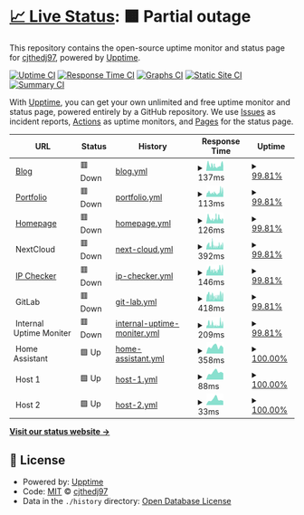# [📈 Live Status](https://status.cjthedj97.com): <!--live status--> **🟧 Partial outage**

This repository contains the open-source uptime monitor and status page for [cjthedj97](https://status.cjthedj97.com), powered by [Upptime](https://github.com/upptime/upptime).

[![Uptime CI](https://github.com/cjthedj97/status.cjthedj97.com/workflows/Uptime%20CI/badge.svg)](https://github.com/cjthedj97/status.cjthedj97.com/actions?query=workflow%3A%22Uptime+CI%22)
[![Response Time CI](https://github.com/cjthedj97/status.cjthedj97.com/workflows/Response%20Time%20CI/badge.svg)](https://github.com/cjthedj97/status.cjthedj97.com/actions?query=workflow%3A%22Response+Time+CI%22)
[![Graphs CI](https://github.com/cjthedj97/status.cjthedj97.com/workflows/Graphs%20CI/badge.svg)](https://github.com/cjthedj97/status.cjthedj97.com/actions?query=workflow%3A%22Graphs+CI%22)
[![Static Site CI](https://github.com/cjthedj97/status.cjthedj97.com/workflows/Static%20Site%20CI/badge.svg)](https://github.com/cjthedj97/status.cjthedj97.com/actions?query=workflow%3A%22Static+Site+CI%22)
[![Summary CI](https://github.com/cjthedj97/status.cjthedj97.com/workflows/Summary%20CI/badge.svg)](https://github.com/cjthedj97/status.cjthedj97.com/actions?query=workflow%3A%22Summary+CI%22)

With [Upptime](https://upptime.js.org), you can get your own unlimited and free uptime monitor and status page, powered entirely by a GitHub repository. We use [Issues](https://github.com/cjthedj97/status.cjthedj97.com/issues) as incident reports, [Actions](https://github.com/cjthedj97/status.cjthedj97.com/actions) as uptime monitors, and [Pages](https://status.cjthedj97.com) for the status page.

<!--start: status pages-->
<!-- This summary is generated by Upptime (https://github.com/upptime/upptime) -->
<!-- Do not edit this manually, your changes will be overwritten -->
<!-- prettier-ignore -->
| URL | Status | History | Response Time | Uptime |
| --- | ------ | ------- | ------------- | ------ |
| <img alt="" src="https://cjthedj97.me/fav.ico" height="13"> [Blog](https://blog.cjthedj97.me) | 🟥 Down | [blog.yml](https://github.com/cjthedj97/status.cjthedj97.com/commits/HEAD/history/blog.yml) | <details><summary><img alt="Response time graph" src="./graphs/blog/response-time-week.png" height="20"> 137ms</summary><br><a href="https://status.cjthedj97.com/history/blog"><img alt="Response time 150" src="https://img.shields.io/endpoint?url=https%3A%2F%2Fraw.githubusercontent.com%2Fcjthedj97%2Fstatus.cjthedj97.com%2FHEAD%2Fapi%2Fblog%2Fresponse-time.json"></a><br><a href="https://status.cjthedj97.com/history/blog"><img alt="24-hour response time 94" src="https://img.shields.io/endpoint?url=https%3A%2F%2Fraw.githubusercontent.com%2Fcjthedj97%2Fstatus.cjthedj97.com%2FHEAD%2Fapi%2Fblog%2Fresponse-time-day.json"></a><br><a href="https://status.cjthedj97.com/history/blog"><img alt="7-day response time 137" src="https://img.shields.io/endpoint?url=https%3A%2F%2Fraw.githubusercontent.com%2Fcjthedj97%2Fstatus.cjthedj97.com%2FHEAD%2Fapi%2Fblog%2Fresponse-time-week.json"></a><br><a href="https://status.cjthedj97.com/history/blog"><img alt="30-day response time 150" src="https://img.shields.io/endpoint?url=https%3A%2F%2Fraw.githubusercontent.com%2Fcjthedj97%2Fstatus.cjthedj97.com%2FHEAD%2Fapi%2Fblog%2Fresponse-time-month.json"></a><br><a href="https://status.cjthedj97.com/history/blog"><img alt="1-year response time 149" src="https://img.shields.io/endpoint?url=https%3A%2F%2Fraw.githubusercontent.com%2Fcjthedj97%2Fstatus.cjthedj97.com%2FHEAD%2Fapi%2Fblog%2Fresponse-time-year.json"></a></details> | <details><summary><a href="https://status.cjthedj97.com/history/blog">99.81%</a></summary><a href="https://status.cjthedj97.com/history/blog"><img alt="All-time uptime 99.99%" src="https://img.shields.io/endpoint?url=https%3A%2F%2Fraw.githubusercontent.com%2Fcjthedj97%2Fstatus.cjthedj97.com%2FHEAD%2Fapi%2Fblog%2Fuptime.json"></a><br><a href="https://status.cjthedj97.com/history/blog"><img alt="24-hour uptime 99.97%" src="https://img.shields.io/endpoint?url=https%3A%2F%2Fraw.githubusercontent.com%2Fcjthedj97%2Fstatus.cjthedj97.com%2FHEAD%2Fapi%2Fblog%2Fuptime-day.json"></a><br><a href="https://status.cjthedj97.com/history/blog"><img alt="7-day uptime 99.81%" src="https://img.shields.io/endpoint?url=https%3A%2F%2Fraw.githubusercontent.com%2Fcjthedj97%2Fstatus.cjthedj97.com%2FHEAD%2Fapi%2Fblog%2Fuptime-week.json"></a><br><a href="https://status.cjthedj97.com/history/blog"><img alt="30-day uptime 99.90%" src="https://img.shields.io/endpoint?url=https%3A%2F%2Fraw.githubusercontent.com%2Fcjthedj97%2Fstatus.cjthedj97.com%2FHEAD%2Fapi%2Fblog%2Fuptime-month.json"></a><br><a href="https://status.cjthedj97.com/history/blog"><img alt="1-year uptime 99.99%" src="https://img.shields.io/endpoint?url=https%3A%2F%2Fraw.githubusercontent.com%2Fcjthedj97%2Fstatus.cjthedj97.com%2FHEAD%2Fapi%2Fblog%2Fuptime-year.json"></a></details>
| <img alt="" src="https://favicons.githubusercontent.com/portfolio.cjthedj97.me" height="13"> [Portfolio](https://portfolio.cjthedj97.me) | 🟥 Down | [portfolio.yml](https://github.com/cjthedj97/status.cjthedj97.com/commits/HEAD/history/portfolio.yml) | <details><summary><img alt="Response time graph" src="./graphs/portfolio/response-time-week.png" height="20"> 113ms</summary><br><a href="https://status.cjthedj97.com/history/portfolio"><img alt="Response time 139" src="https://img.shields.io/endpoint?url=https%3A%2F%2Fraw.githubusercontent.com%2Fcjthedj97%2Fstatus.cjthedj97.com%2FHEAD%2Fapi%2Fportfolio%2Fresponse-time.json"></a><br><a href="https://status.cjthedj97.com/history/portfolio"><img alt="24-hour response time 94" src="https://img.shields.io/endpoint?url=https%3A%2F%2Fraw.githubusercontent.com%2Fcjthedj97%2Fstatus.cjthedj97.com%2FHEAD%2Fapi%2Fportfolio%2Fresponse-time-day.json"></a><br><a href="https://status.cjthedj97.com/history/portfolio"><img alt="7-day response time 113" src="https://img.shields.io/endpoint?url=https%3A%2F%2Fraw.githubusercontent.com%2Fcjthedj97%2Fstatus.cjthedj97.com%2FHEAD%2Fapi%2Fportfolio%2Fresponse-time-week.json"></a><br><a href="https://status.cjthedj97.com/history/portfolio"><img alt="30-day response time 123" src="https://img.shields.io/endpoint?url=https%3A%2F%2Fraw.githubusercontent.com%2Fcjthedj97%2Fstatus.cjthedj97.com%2FHEAD%2Fapi%2Fportfolio%2Fresponse-time-month.json"></a><br><a href="https://status.cjthedj97.com/history/portfolio"><img alt="1-year response time 129" src="https://img.shields.io/endpoint?url=https%3A%2F%2Fraw.githubusercontent.com%2Fcjthedj97%2Fstatus.cjthedj97.com%2FHEAD%2Fapi%2Fportfolio%2Fresponse-time-year.json"></a></details> | <details><summary><a href="https://status.cjthedj97.com/history/portfolio">99.81%</a></summary><a href="https://status.cjthedj97.com/history/portfolio"><img alt="All-time uptime 99.99%" src="https://img.shields.io/endpoint?url=https%3A%2F%2Fraw.githubusercontent.com%2Fcjthedj97%2Fstatus.cjthedj97.com%2FHEAD%2Fapi%2Fportfolio%2Fuptime.json"></a><br><a href="https://status.cjthedj97.com/history/portfolio"><img alt="24-hour uptime 99.97%" src="https://img.shields.io/endpoint?url=https%3A%2F%2Fraw.githubusercontent.com%2Fcjthedj97%2Fstatus.cjthedj97.com%2FHEAD%2Fapi%2Fportfolio%2Fuptime-day.json"></a><br><a href="https://status.cjthedj97.com/history/portfolio"><img alt="7-day uptime 99.81%" src="https://img.shields.io/endpoint?url=https%3A%2F%2Fraw.githubusercontent.com%2Fcjthedj97%2Fstatus.cjthedj97.com%2FHEAD%2Fapi%2Fportfolio%2Fuptime-week.json"></a><br><a href="https://status.cjthedj97.com/history/portfolio"><img alt="30-day uptime 99.90%" src="https://img.shields.io/endpoint?url=https%3A%2F%2Fraw.githubusercontent.com%2Fcjthedj97%2Fstatus.cjthedj97.com%2FHEAD%2Fapi%2Fportfolio%2Fuptime-month.json"></a><br><a href="https://status.cjthedj97.com/history/portfolio"><img alt="1-year uptime 99.99%" src="https://img.shields.io/endpoint?url=https%3A%2F%2Fraw.githubusercontent.com%2Fcjthedj97%2Fstatus.cjthedj97.com%2FHEAD%2Fapi%2Fportfolio%2Fuptime-year.json"></a></details>
| <img alt="" src="https://cjthedj97.me/fav.ico" height="13"> [Homepage](https://cjthedj97.me) | 🟥 Down | [homepage.yml](https://github.com/cjthedj97/status.cjthedj97.com/commits/HEAD/history/homepage.yml) | <details><summary><img alt="Response time graph" src="./graphs/homepage/response-time-week.png" height="20"> 126ms</summary><br><a href="https://status.cjthedj97.com/history/homepage"><img alt="Response time 132" src="https://img.shields.io/endpoint?url=https%3A%2F%2Fraw.githubusercontent.com%2Fcjthedj97%2Fstatus.cjthedj97.com%2FHEAD%2Fapi%2Fhomepage%2Fresponse-time.json"></a><br><a href="https://status.cjthedj97.com/history/homepage"><img alt="24-hour response time 85" src="https://img.shields.io/endpoint?url=https%3A%2F%2Fraw.githubusercontent.com%2Fcjthedj97%2Fstatus.cjthedj97.com%2FHEAD%2Fapi%2Fhomepage%2Fresponse-time-day.json"></a><br><a href="https://status.cjthedj97.com/history/homepage"><img alt="7-day response time 126" src="https://img.shields.io/endpoint?url=https%3A%2F%2Fraw.githubusercontent.com%2Fcjthedj97%2Fstatus.cjthedj97.com%2FHEAD%2Fapi%2Fhomepage%2Fresponse-time-week.json"></a><br><a href="https://status.cjthedj97.com/history/homepage"><img alt="30-day response time 134" src="https://img.shields.io/endpoint?url=https%3A%2F%2Fraw.githubusercontent.com%2Fcjthedj97%2Fstatus.cjthedj97.com%2FHEAD%2Fapi%2Fhomepage%2Fresponse-time-month.json"></a><br><a href="https://status.cjthedj97.com/history/homepage"><img alt="1-year response time 128" src="https://img.shields.io/endpoint?url=https%3A%2F%2Fraw.githubusercontent.com%2Fcjthedj97%2Fstatus.cjthedj97.com%2FHEAD%2Fapi%2Fhomepage%2Fresponse-time-year.json"></a></details> | <details><summary><a href="https://status.cjthedj97.com/history/homepage">99.81%</a></summary><a href="https://status.cjthedj97.com/history/homepage"><img alt="All-time uptime 99.99%" src="https://img.shields.io/endpoint?url=https%3A%2F%2Fraw.githubusercontent.com%2Fcjthedj97%2Fstatus.cjthedj97.com%2FHEAD%2Fapi%2Fhomepage%2Fuptime.json"></a><br><a href="https://status.cjthedj97.com/history/homepage"><img alt="24-hour uptime 99.97%" src="https://img.shields.io/endpoint?url=https%3A%2F%2Fraw.githubusercontent.com%2Fcjthedj97%2Fstatus.cjthedj97.com%2FHEAD%2Fapi%2Fhomepage%2Fuptime-day.json"></a><br><a href="https://status.cjthedj97.com/history/homepage"><img alt="7-day uptime 99.81%" src="https://img.shields.io/endpoint?url=https%3A%2F%2Fraw.githubusercontent.com%2Fcjthedj97%2Fstatus.cjthedj97.com%2FHEAD%2Fapi%2Fhomepage%2Fuptime-week.json"></a><br><a href="https://status.cjthedj97.com/history/homepage"><img alt="30-day uptime 99.96%" src="https://img.shields.io/endpoint?url=https%3A%2F%2Fraw.githubusercontent.com%2Fcjthedj97%2Fstatus.cjthedj97.com%2FHEAD%2Fapi%2Fhomepage%2Fuptime-month.json"></a><br><a href="https://status.cjthedj97.com/history/homepage"><img alt="1-year uptime 99.99%" src="https://img.shields.io/endpoint?url=https%3A%2F%2Fraw.githubusercontent.com%2Fcjthedj97%2Fstatus.cjthedj97.com%2FHEAD%2Fapi%2Fhomepage%2Fuptime-year.json"></a></details>
| <img alt="" src="https://favicons.githubusercontent.com/null" height="13"> NextCloud | 🟥 Down | [next-cloud.yml](https://github.com/cjthedj97/status.cjthedj97.com/commits/HEAD/history/next-cloud.yml) | <details><summary><img alt="Response time graph" src="./graphs/next-cloud/response-time-week.png" height="20"> 392ms</summary><br><a href="https://status.cjthedj97.com/history/next-cloud"><img alt="Response time 1021" src="https://img.shields.io/endpoint?url=https%3A%2F%2Fraw.githubusercontent.com%2Fcjthedj97%2Fstatus.cjthedj97.com%2FHEAD%2Fapi%2Fnext-cloud%2Fresponse-time.json"></a><br><a href="https://status.cjthedj97.com/history/next-cloud"><img alt="24-hour response time 330" src="https://img.shields.io/endpoint?url=https%3A%2F%2Fraw.githubusercontent.com%2Fcjthedj97%2Fstatus.cjthedj97.com%2FHEAD%2Fapi%2Fnext-cloud%2Fresponse-time-day.json"></a><br><a href="https://status.cjthedj97.com/history/next-cloud"><img alt="7-day response time 392" src="https://img.shields.io/endpoint?url=https%3A%2F%2Fraw.githubusercontent.com%2Fcjthedj97%2Fstatus.cjthedj97.com%2FHEAD%2Fapi%2Fnext-cloud%2Fresponse-time-week.json"></a><br><a href="https://status.cjthedj97.com/history/next-cloud"><img alt="30-day response time 500" src="https://img.shields.io/endpoint?url=https%3A%2F%2Fraw.githubusercontent.com%2Fcjthedj97%2Fstatus.cjthedj97.com%2FHEAD%2Fapi%2Fnext-cloud%2Fresponse-time-month.json"></a><br><a href="https://status.cjthedj97.com/history/next-cloud"><img alt="1-year response time 1021" src="https://img.shields.io/endpoint?url=https%3A%2F%2Fraw.githubusercontent.com%2Fcjthedj97%2Fstatus.cjthedj97.com%2FHEAD%2Fapi%2Fnext-cloud%2Fresponse-time-year.json"></a></details> | <details><summary><a href="https://status.cjthedj97.com/history/next-cloud">99.81%</a></summary><a href="https://status.cjthedj97.com/history/next-cloud"><img alt="All-time uptime 99.91%" src="https://img.shields.io/endpoint?url=https%3A%2F%2Fraw.githubusercontent.com%2Fcjthedj97%2Fstatus.cjthedj97.com%2FHEAD%2Fapi%2Fnext-cloud%2Fuptime.json"></a><br><a href="https://status.cjthedj97.com/history/next-cloud"><img alt="24-hour uptime 99.97%" src="https://img.shields.io/endpoint?url=https%3A%2F%2Fraw.githubusercontent.com%2Fcjthedj97%2Fstatus.cjthedj97.com%2FHEAD%2Fapi%2Fnext-cloud%2Fuptime-day.json"></a><br><a href="https://status.cjthedj97.com/history/next-cloud"><img alt="7-day uptime 99.81%" src="https://img.shields.io/endpoint?url=https%3A%2F%2Fraw.githubusercontent.com%2Fcjthedj97%2Fstatus.cjthedj97.com%2FHEAD%2Fapi%2Fnext-cloud%2Fuptime-week.json"></a><br><a href="https://status.cjthedj97.com/history/next-cloud"><img alt="30-day uptime 99.96%" src="https://img.shields.io/endpoint?url=https%3A%2F%2Fraw.githubusercontent.com%2Fcjthedj97%2Fstatus.cjthedj97.com%2FHEAD%2Fapi%2Fnext-cloud%2Fuptime-month.json"></a><br><a href="https://status.cjthedj97.com/history/next-cloud"><img alt="1-year uptime 99.91%" src="https://img.shields.io/endpoint?url=https%3A%2F%2Fraw.githubusercontent.com%2Fcjthedj97%2Fstatus.cjthedj97.com%2FHEAD%2Fapi%2Fnext-cloud%2Fuptime-year.json"></a></details>
| <img alt="" src="https://cjthedj97.me/fav.ico" height="13"> [IP Checker](https://ip.cjthedj97.me) | 🟥 Down | [ip-checker.yml](https://github.com/cjthedj97/status.cjthedj97.com/commits/HEAD/history/ip-checker.yml) | <details><summary><img alt="Response time graph" src="./graphs/ip-checker/response-time-week.png" height="20"> 146ms</summary><br><a href="https://status.cjthedj97.com/history/ip-checker"><img alt="Response time 231" src="https://img.shields.io/endpoint?url=https%3A%2F%2Fraw.githubusercontent.com%2Fcjthedj97%2Fstatus.cjthedj97.com%2FHEAD%2Fapi%2Fip-checker%2Fresponse-time.json"></a><br><a href="https://status.cjthedj97.com/history/ip-checker"><img alt="24-hour response time 98" src="https://img.shields.io/endpoint?url=https%3A%2F%2Fraw.githubusercontent.com%2Fcjthedj97%2Fstatus.cjthedj97.com%2FHEAD%2Fapi%2Fip-checker%2Fresponse-time-day.json"></a><br><a href="https://status.cjthedj97.com/history/ip-checker"><img alt="7-day response time 146" src="https://img.shields.io/endpoint?url=https%3A%2F%2Fraw.githubusercontent.com%2Fcjthedj97%2Fstatus.cjthedj97.com%2FHEAD%2Fapi%2Fip-checker%2Fresponse-time-week.json"></a><br><a href="https://status.cjthedj97.com/history/ip-checker"><img alt="30-day response time 180" src="https://img.shields.io/endpoint?url=https%3A%2F%2Fraw.githubusercontent.com%2Fcjthedj97%2Fstatus.cjthedj97.com%2FHEAD%2Fapi%2Fip-checker%2Fresponse-time-month.json"></a><br><a href="https://status.cjthedj97.com/history/ip-checker"><img alt="1-year response time 226" src="https://img.shields.io/endpoint?url=https%3A%2F%2Fraw.githubusercontent.com%2Fcjthedj97%2Fstatus.cjthedj97.com%2FHEAD%2Fapi%2Fip-checker%2Fresponse-time-year.json"></a></details> | <details><summary><a href="https://status.cjthedj97.com/history/ip-checker">99.81%</a></summary><a href="https://status.cjthedj97.com/history/ip-checker"><img alt="All-time uptime 99.97%" src="https://img.shields.io/endpoint?url=https%3A%2F%2Fraw.githubusercontent.com%2Fcjthedj97%2Fstatus.cjthedj97.com%2FHEAD%2Fapi%2Fip-checker%2Fuptime.json"></a><br><a href="https://status.cjthedj97.com/history/ip-checker"><img alt="24-hour uptime 99.97%" src="https://img.shields.io/endpoint?url=https%3A%2F%2Fraw.githubusercontent.com%2Fcjthedj97%2Fstatus.cjthedj97.com%2FHEAD%2Fapi%2Fip-checker%2Fuptime-day.json"></a><br><a href="https://status.cjthedj97.com/history/ip-checker"><img alt="7-day uptime 99.81%" src="https://img.shields.io/endpoint?url=https%3A%2F%2Fraw.githubusercontent.com%2Fcjthedj97%2Fstatus.cjthedj97.com%2FHEAD%2Fapi%2Fip-checker%2Fuptime-week.json"></a><br><a href="https://status.cjthedj97.com/history/ip-checker"><img alt="30-day uptime 99.90%" src="https://img.shields.io/endpoint?url=https%3A%2F%2Fraw.githubusercontent.com%2Fcjthedj97%2Fstatus.cjthedj97.com%2FHEAD%2Fapi%2Fip-checker%2Fuptime-month.json"></a><br><a href="https://status.cjthedj97.com/history/ip-checker"><img alt="1-year uptime 99.96%" src="https://img.shields.io/endpoint?url=https%3A%2F%2Fraw.githubusercontent.com%2Fcjthedj97%2Fstatus.cjthedj97.com%2FHEAD%2Fapi%2Fip-checker%2Fuptime-year.json"></a></details>
| <img alt="" src="https://favicons.githubusercontent.com/null" height="13"> GitLab | 🟥 Down | [git-lab.yml](https://github.com/cjthedj97/status.cjthedj97.com/commits/HEAD/history/git-lab.yml) | <details><summary><img alt="Response time graph" src="./graphs/git-lab/response-time-week.png" height="20"> 418ms</summary><br><a href="https://status.cjthedj97.com/history/git-lab"><img alt="Response time 488" src="https://img.shields.io/endpoint?url=https%3A%2F%2Fraw.githubusercontent.com%2Fcjthedj97%2Fstatus.cjthedj97.com%2FHEAD%2Fapi%2Fgit-lab%2Fresponse-time.json"></a><br><a href="https://status.cjthedj97.com/history/git-lab"><img alt="24-hour response time 318" src="https://img.shields.io/endpoint?url=https%3A%2F%2Fraw.githubusercontent.com%2Fcjthedj97%2Fstatus.cjthedj97.com%2FHEAD%2Fapi%2Fgit-lab%2Fresponse-time-day.json"></a><br><a href="https://status.cjthedj97.com/history/git-lab"><img alt="7-day response time 418" src="https://img.shields.io/endpoint?url=https%3A%2F%2Fraw.githubusercontent.com%2Fcjthedj97%2Fstatus.cjthedj97.com%2FHEAD%2Fapi%2Fgit-lab%2Fresponse-time-week.json"></a><br><a href="https://status.cjthedj97.com/history/git-lab"><img alt="30-day response time 528" src="https://img.shields.io/endpoint?url=https%3A%2F%2Fraw.githubusercontent.com%2Fcjthedj97%2Fstatus.cjthedj97.com%2FHEAD%2Fapi%2Fgit-lab%2Fresponse-time-month.json"></a><br><a href="https://status.cjthedj97.com/history/git-lab"><img alt="1-year response time 488" src="https://img.shields.io/endpoint?url=https%3A%2F%2Fraw.githubusercontent.com%2Fcjthedj97%2Fstatus.cjthedj97.com%2FHEAD%2Fapi%2Fgit-lab%2Fresponse-time-year.json"></a></details> | <details><summary><a href="https://status.cjthedj97.com/history/git-lab">99.81%</a></summary><a href="https://status.cjthedj97.com/history/git-lab"><img alt="All-time uptime 77.99%" src="https://img.shields.io/endpoint?url=https%3A%2F%2Fraw.githubusercontent.com%2Fcjthedj97%2Fstatus.cjthedj97.com%2FHEAD%2Fapi%2Fgit-lab%2Fuptime.json"></a><br><a href="https://status.cjthedj97.com/history/git-lab"><img alt="24-hour uptime 99.97%" src="https://img.shields.io/endpoint?url=https%3A%2F%2Fraw.githubusercontent.com%2Fcjthedj97%2Fstatus.cjthedj97.com%2FHEAD%2Fapi%2Fgit-lab%2Fuptime-day.json"></a><br><a href="https://status.cjthedj97.com/history/git-lab"><img alt="7-day uptime 99.81%" src="https://img.shields.io/endpoint?url=https%3A%2F%2Fraw.githubusercontent.com%2Fcjthedj97%2Fstatus.cjthedj97.com%2FHEAD%2Fapi%2Fgit-lab%2Fuptime-week.json"></a><br><a href="https://status.cjthedj97.com/history/git-lab"><img alt="30-day uptime 76.90%" src="https://img.shields.io/endpoint?url=https%3A%2F%2Fraw.githubusercontent.com%2Fcjthedj97%2Fstatus.cjthedj97.com%2FHEAD%2Fapi%2Fgit-lab%2Fuptime-month.json"></a><br><a href="https://status.cjthedj97.com/history/git-lab"><img alt="1-year uptime 77.99%" src="https://img.shields.io/endpoint?url=https%3A%2F%2Fraw.githubusercontent.com%2Fcjthedj97%2Fstatus.cjthedj97.com%2FHEAD%2Fapi%2Fgit-lab%2Fuptime-year.json"></a></details>
| <img alt="" src="https://favicons.githubusercontent.com/null" height="13"> Internal Uptime Moniter | 🟥 Down | [internal-uptime-moniter.yml](https://github.com/cjthedj97/status.cjthedj97.com/commits/HEAD/history/internal-uptime-moniter.yml) | <details><summary><img alt="Response time graph" src="./graphs/internal-uptime-moniter/response-time-week.png" height="20"> 209ms</summary><br><a href="https://status.cjthedj97.com/history/internal-uptime-moniter"><img alt="Response time 555" src="https://img.shields.io/endpoint?url=https%3A%2F%2Fraw.githubusercontent.com%2Fcjthedj97%2Fstatus.cjthedj97.com%2FHEAD%2Fapi%2Finternal-uptime-moniter%2Fresponse-time.json"></a><br><a href="https://status.cjthedj97.com/history/internal-uptime-moniter"><img alt="24-hour response time 111" src="https://img.shields.io/endpoint?url=https%3A%2F%2Fraw.githubusercontent.com%2Fcjthedj97%2Fstatus.cjthedj97.com%2FHEAD%2Fapi%2Finternal-uptime-moniter%2Fresponse-time-day.json"></a><br><a href="https://status.cjthedj97.com/history/internal-uptime-moniter"><img alt="7-day response time 209" src="https://img.shields.io/endpoint?url=https%3A%2F%2Fraw.githubusercontent.com%2Fcjthedj97%2Fstatus.cjthedj97.com%2FHEAD%2Fapi%2Finternal-uptime-moniter%2Fresponse-time-week.json"></a><br><a href="https://status.cjthedj97.com/history/internal-uptime-moniter"><img alt="30-day response time 272" src="https://img.shields.io/endpoint?url=https%3A%2F%2Fraw.githubusercontent.com%2Fcjthedj97%2Fstatus.cjthedj97.com%2FHEAD%2Fapi%2Finternal-uptime-moniter%2Fresponse-time-month.json"></a><br><a href="https://status.cjthedj97.com/history/internal-uptime-moniter"><img alt="1-year response time 555" src="https://img.shields.io/endpoint?url=https%3A%2F%2Fraw.githubusercontent.com%2Fcjthedj97%2Fstatus.cjthedj97.com%2FHEAD%2Fapi%2Finternal-uptime-moniter%2Fresponse-time-year.json"></a></details> | <details><summary><a href="https://status.cjthedj97.com/history/internal-uptime-moniter">99.81%</a></summary><a href="https://status.cjthedj97.com/history/internal-uptime-moniter"><img alt="All-time uptime 98.54%" src="https://img.shields.io/endpoint?url=https%3A%2F%2Fraw.githubusercontent.com%2Fcjthedj97%2Fstatus.cjthedj97.com%2FHEAD%2Fapi%2Finternal-uptime-moniter%2Fuptime.json"></a><br><a href="https://status.cjthedj97.com/history/internal-uptime-moniter"><img alt="24-hour uptime 99.97%" src="https://img.shields.io/endpoint?url=https%3A%2F%2Fraw.githubusercontent.com%2Fcjthedj97%2Fstatus.cjthedj97.com%2FHEAD%2Fapi%2Finternal-uptime-moniter%2Fuptime-day.json"></a><br><a href="https://status.cjthedj97.com/history/internal-uptime-moniter"><img alt="7-day uptime 99.81%" src="https://img.shields.io/endpoint?url=https%3A%2F%2Fraw.githubusercontent.com%2Fcjthedj97%2Fstatus.cjthedj97.com%2FHEAD%2Fapi%2Finternal-uptime-moniter%2Fuptime-week.json"></a><br><a href="https://status.cjthedj97.com/history/internal-uptime-moniter"><img alt="30-day uptime 99.90%" src="https://img.shields.io/endpoint?url=https%3A%2F%2Fraw.githubusercontent.com%2Fcjthedj97%2Fstatus.cjthedj97.com%2FHEAD%2Fapi%2Finternal-uptime-moniter%2Fuptime-month.json"></a><br><a href="https://status.cjthedj97.com/history/internal-uptime-moniter"><img alt="1-year uptime 98.54%" src="https://img.shields.io/endpoint?url=https%3A%2F%2Fraw.githubusercontent.com%2Fcjthedj97%2Fstatus.cjthedj97.com%2FHEAD%2Fapi%2Finternal-uptime-moniter%2Fuptime-year.json"></a></details>
| <img alt="" src="https://favicons.githubusercontent.com/null" height="13"> Home Assistant | 🟩 Up | [home-assistant.yml](https://github.com/cjthedj97/status.cjthedj97.com/commits/HEAD/history/home-assistant.yml) | <details><summary><img alt="Response time graph" src="./graphs/home-assistant/response-time-week.png" height="20"> 358ms</summary><br><a href="https://status.cjthedj97.com/history/home-assistant"><img alt="Response time 432" src="https://img.shields.io/endpoint?url=https%3A%2F%2Fraw.githubusercontent.com%2Fcjthedj97%2Fstatus.cjthedj97.com%2FHEAD%2Fapi%2Fhome-assistant%2Fresponse-time.json"></a><br><a href="https://status.cjthedj97.com/history/home-assistant"><img alt="24-hour response time 310" src="https://img.shields.io/endpoint?url=https%3A%2F%2Fraw.githubusercontent.com%2Fcjthedj97%2Fstatus.cjthedj97.com%2FHEAD%2Fapi%2Fhome-assistant%2Fresponse-time-day.json"></a><br><a href="https://status.cjthedj97.com/history/home-assistant"><img alt="7-day response time 358" src="https://img.shields.io/endpoint?url=https%3A%2F%2Fraw.githubusercontent.com%2Fcjthedj97%2Fstatus.cjthedj97.com%2FHEAD%2Fapi%2Fhome-assistant%2Fresponse-time-week.json"></a><br><a href="https://status.cjthedj97.com/history/home-assistant"><img alt="30-day response time 401" src="https://img.shields.io/endpoint?url=https%3A%2F%2Fraw.githubusercontent.com%2Fcjthedj97%2Fstatus.cjthedj97.com%2FHEAD%2Fapi%2Fhome-assistant%2Fresponse-time-month.json"></a><br><a href="https://status.cjthedj97.com/history/home-assistant"><img alt="1-year response time 432" src="https://img.shields.io/endpoint?url=https%3A%2F%2Fraw.githubusercontent.com%2Fcjthedj97%2Fstatus.cjthedj97.com%2FHEAD%2Fapi%2Fhome-assistant%2Fresponse-time-year.json"></a></details> | <details><summary><a href="https://status.cjthedj97.com/history/home-assistant">100.00%</a></summary><a href="https://status.cjthedj97.com/history/home-assistant"><img alt="All-time uptime 99.44%" src="https://img.shields.io/endpoint?url=https%3A%2F%2Fraw.githubusercontent.com%2Fcjthedj97%2Fstatus.cjthedj97.com%2FHEAD%2Fapi%2Fhome-assistant%2Fuptime.json"></a><br><a href="https://status.cjthedj97.com/history/home-assistant"><img alt="24-hour uptime 100.00%" src="https://img.shields.io/endpoint?url=https%3A%2F%2Fraw.githubusercontent.com%2Fcjthedj97%2Fstatus.cjthedj97.com%2FHEAD%2Fapi%2Fhome-assistant%2Fuptime-day.json"></a><br><a href="https://status.cjthedj97.com/history/home-assistant"><img alt="7-day uptime 100.00%" src="https://img.shields.io/endpoint?url=https%3A%2F%2Fraw.githubusercontent.com%2Fcjthedj97%2Fstatus.cjthedj97.com%2FHEAD%2Fapi%2Fhome-assistant%2Fuptime-week.json"></a><br><a href="https://status.cjthedj97.com/history/home-assistant"><img alt="30-day uptime 99.96%" src="https://img.shields.io/endpoint?url=https%3A%2F%2Fraw.githubusercontent.com%2Fcjthedj97%2Fstatus.cjthedj97.com%2FHEAD%2Fapi%2Fhome-assistant%2Fuptime-month.json"></a><br><a href="https://status.cjthedj97.com/history/home-assistant"><img alt="1-year uptime 99.98%" src="https://img.shields.io/endpoint?url=https%3A%2F%2Fraw.githubusercontent.com%2Fcjthedj97%2Fstatus.cjthedj97.com%2FHEAD%2Fapi%2Fhome-assistant%2Fuptime-year.json"></a></details>
| <img alt="" src="https://favicons.githubusercontent.com/null" height="13"> Host 1 | 🟩 Up | [host-1.yml](https://github.com/cjthedj97/status.cjthedj97.com/commits/HEAD/history/host-1.yml) | <details><summary><img alt="Response time graph" src="./graphs/host-1/response-time-week.png" height="20"> 88ms</summary><br><a href="https://status.cjthedj97.com/history/host-1"><img alt="Response time 128" src="https://img.shields.io/endpoint?url=https%3A%2F%2Fraw.githubusercontent.com%2Fcjthedj97%2Fstatus.cjthedj97.com%2FHEAD%2Fapi%2Fhost-1%2Fresponse-time.json"></a><br><a href="https://status.cjthedj97.com/history/host-1"><img alt="24-hour response time 78" src="https://img.shields.io/endpoint?url=https%3A%2F%2Fraw.githubusercontent.com%2Fcjthedj97%2Fstatus.cjthedj97.com%2FHEAD%2Fapi%2Fhost-1%2Fresponse-time-day.json"></a><br><a href="https://status.cjthedj97.com/history/host-1"><img alt="7-day response time 88" src="https://img.shields.io/endpoint?url=https%3A%2F%2Fraw.githubusercontent.com%2Fcjthedj97%2Fstatus.cjthedj97.com%2FHEAD%2Fapi%2Fhost-1%2Fresponse-time-week.json"></a><br><a href="https://status.cjthedj97.com/history/host-1"><img alt="30-day response time 94" src="https://img.shields.io/endpoint?url=https%3A%2F%2Fraw.githubusercontent.com%2Fcjthedj97%2Fstatus.cjthedj97.com%2FHEAD%2Fapi%2Fhost-1%2Fresponse-time-month.json"></a><br><a href="https://status.cjthedj97.com/history/host-1"><img alt="1-year response time 128" src="https://img.shields.io/endpoint?url=https%3A%2F%2Fraw.githubusercontent.com%2Fcjthedj97%2Fstatus.cjthedj97.com%2FHEAD%2Fapi%2Fhost-1%2Fresponse-time-year.json"></a></details> | <details><summary><a href="https://status.cjthedj97.com/history/host-1">100.00%</a></summary><a href="https://status.cjthedj97.com/history/host-1"><img alt="All-time uptime 100.00%" src="https://img.shields.io/endpoint?url=https%3A%2F%2Fraw.githubusercontent.com%2Fcjthedj97%2Fstatus.cjthedj97.com%2FHEAD%2Fapi%2Fhost-1%2Fuptime.json"></a><br><a href="https://status.cjthedj97.com/history/host-1"><img alt="24-hour uptime 100.00%" src="https://img.shields.io/endpoint?url=https%3A%2F%2Fraw.githubusercontent.com%2Fcjthedj97%2Fstatus.cjthedj97.com%2FHEAD%2Fapi%2Fhost-1%2Fuptime-day.json"></a><br><a href="https://status.cjthedj97.com/history/host-1"><img alt="7-day uptime 100.00%" src="https://img.shields.io/endpoint?url=https%3A%2F%2Fraw.githubusercontent.com%2Fcjthedj97%2Fstatus.cjthedj97.com%2FHEAD%2Fapi%2Fhost-1%2Fuptime-week.json"></a><br><a href="https://status.cjthedj97.com/history/host-1"><img alt="30-day uptime 100.00%" src="https://img.shields.io/endpoint?url=https%3A%2F%2Fraw.githubusercontent.com%2Fcjthedj97%2Fstatus.cjthedj97.com%2FHEAD%2Fapi%2Fhost-1%2Fuptime-month.json"></a><br><a href="https://status.cjthedj97.com/history/host-1"><img alt="1-year uptime 100.00%" src="https://img.shields.io/endpoint?url=https%3A%2F%2Fraw.githubusercontent.com%2Fcjthedj97%2Fstatus.cjthedj97.com%2FHEAD%2Fapi%2Fhost-1%2Fuptime-year.json"></a></details>
| <img alt="" src="https://favicons.githubusercontent.com/null" height="13"> Host 2 | 🟩 Up | [host-2.yml](https://github.com/cjthedj97/status.cjthedj97.com/commits/HEAD/history/host-2.yml) | <details><summary><img alt="Response time graph" src="./graphs/host-2/response-time-week.png" height="20"> 33ms</summary><br><a href="https://status.cjthedj97.com/history/host-2"><img alt="Response time 41" src="https://img.shields.io/endpoint?url=https%3A%2F%2Fraw.githubusercontent.com%2Fcjthedj97%2Fstatus.cjthedj97.com%2FHEAD%2Fapi%2Fhost-2%2Fresponse-time.json"></a><br><a href="https://status.cjthedj97.com/history/host-2"><img alt="24-hour response time 25" src="https://img.shields.io/endpoint?url=https%3A%2F%2Fraw.githubusercontent.com%2Fcjthedj97%2Fstatus.cjthedj97.com%2FHEAD%2Fapi%2Fhost-2%2Fresponse-time-day.json"></a><br><a href="https://status.cjthedj97.com/history/host-2"><img alt="7-day response time 33" src="https://img.shields.io/endpoint?url=https%3A%2F%2Fraw.githubusercontent.com%2Fcjthedj97%2Fstatus.cjthedj97.com%2FHEAD%2Fapi%2Fhost-2%2Fresponse-time-week.json"></a><br><a href="https://status.cjthedj97.com/history/host-2"><img alt="30-day response time 38" src="https://img.shields.io/endpoint?url=https%3A%2F%2Fraw.githubusercontent.com%2Fcjthedj97%2Fstatus.cjthedj97.com%2FHEAD%2Fapi%2Fhost-2%2Fresponse-time-month.json"></a><br><a href="https://status.cjthedj97.com/history/host-2"><img alt="1-year response time 41" src="https://img.shields.io/endpoint?url=https%3A%2F%2Fraw.githubusercontent.com%2Fcjthedj97%2Fstatus.cjthedj97.com%2FHEAD%2Fapi%2Fhost-2%2Fresponse-time-year.json"></a></details> | <details><summary><a href="https://status.cjthedj97.com/history/host-2">100.00%</a></summary><a href="https://status.cjthedj97.com/history/host-2"><img alt="All-time uptime 100.00%" src="https://img.shields.io/endpoint?url=https%3A%2F%2Fraw.githubusercontent.com%2Fcjthedj97%2Fstatus.cjthedj97.com%2FHEAD%2Fapi%2Fhost-2%2Fuptime.json"></a><br><a href="https://status.cjthedj97.com/history/host-2"><img alt="24-hour uptime 100.00%" src="https://img.shields.io/endpoint?url=https%3A%2F%2Fraw.githubusercontent.com%2Fcjthedj97%2Fstatus.cjthedj97.com%2FHEAD%2Fapi%2Fhost-2%2Fuptime-day.json"></a><br><a href="https://status.cjthedj97.com/history/host-2"><img alt="7-day uptime 100.00%" src="https://img.shields.io/endpoint?url=https%3A%2F%2Fraw.githubusercontent.com%2Fcjthedj97%2Fstatus.cjthedj97.com%2FHEAD%2Fapi%2Fhost-2%2Fuptime-week.json"></a><br><a href="https://status.cjthedj97.com/history/host-2"><img alt="30-day uptime 100.00%" src="https://img.shields.io/endpoint?url=https%3A%2F%2Fraw.githubusercontent.com%2Fcjthedj97%2Fstatus.cjthedj97.com%2FHEAD%2Fapi%2Fhost-2%2Fuptime-month.json"></a><br><a href="https://status.cjthedj97.com/history/host-2"><img alt="1-year uptime 100.00%" src="https://img.shields.io/endpoint?url=https%3A%2F%2Fraw.githubusercontent.com%2Fcjthedj97%2Fstatus.cjthedj97.com%2FHEAD%2Fapi%2Fhost-2%2Fuptime-year.json"></a></details>

<!--end: status pages-->

[**Visit our status website →**](https://status.cjthedj97.com)

## 📄 License

- Powered by: [Upptime](https://github.com/upptime/upptime)
- Code: [MIT](./LICENSE) © [cjthedj97](https://status.cjthedj97.com)
- Data in the `./history` directory: [Open Database License](https://opendatacommons.org/licenses/odbl/1-0/)
